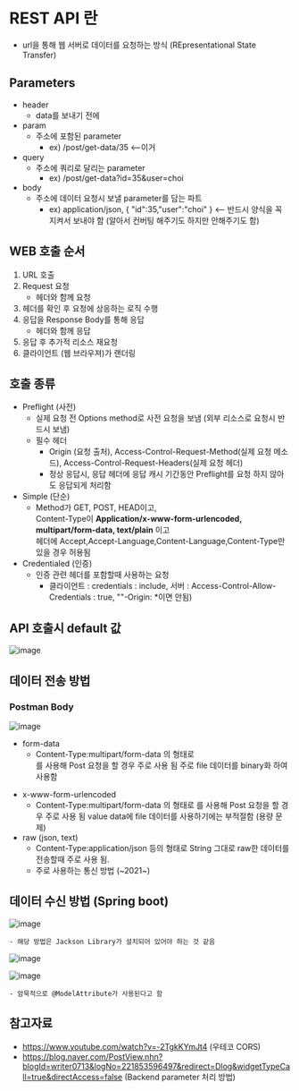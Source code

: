 # REST API 란

- url을 통해 웹 서버로 데이터를 요청하는 방식 (REpresentational State Transfer)

## Parameters
- header
  - data를 보내기 전에 
- param
  - 주소에 포함된 parameter 
    - ex) /post/get-data/35 <--이거
- query
  - 주소에 쿼리로 달리는 parameter
    - ex) /post/get-data?id=35&user=choi
- body
  - 주소에 데이터 요청시 보낼 parameter를 담는 파트
    - ex) application/json, { "id":35,"user":"choi" } <-- 반드시 양식을 꼭 지켜서 보내야 함 (알아서 컨버팅 해주기도 하지만 안해주기도 함)

## WEB 호출 순서
1. URL 호출
2. Request 요청
    * 헤더와 함께 요청
3. 헤더를 확인 후 요청에 상응하는 로직 수행
4. 응답을 Response Body를 통해 응답
    * 헤더와 함께 응답 
5. 응답 후 추가적 리소스 재요청
6. 클라이언트 (웹 브라우져)가 랜더링

## 호출 종류
- Preflight (사전)
  - 실제 요청 전 Options method로 사전 요청을 보냄 (외부 리소스로 요청시 반드시 보냄)
  - 필수 헤더
    - Origin (요청 출처), Access-Control-Request-Method(실제 요청 메소드), Access-Control-Request-Headers(실제 요청 헤더)
    - 정상 응답시, 응답 헤더에 응답 캐시 기간동안 Preflight를 요청 하지 않아도 응답되게 처리함
- Simple (단순)
  - Method가 GET, POST, HEAD이고, <br>
Content-Type이 <b>Application/x-www-form-urlencoded, multipart/form-data, text/plain</b> 이고 <br>헤더에 Accept,Accept-Language,Content-Language,Content-Type만 있을 경우 허용됨
- Credentialed (인증)
  - 인증 관련 헤더를 포함할때 사용하는 요청
    - 클라이언트 : credentials : include, 서버 : Access-Control-Allow-Credentials : true, ""-Origin: *이면 안됨)

## API 호출시 default 값
![image](https://user-images.githubusercontent.com/35089404/137683364-07562b77-3eb7-450a-9619-bfeb3ed94aeb.png)

## 데이터 전송 방법
### Postman Body
![image](https://user-images.githubusercontent.com/35089404/137692461-af8bab21-eab8-4582-a996-f60347e1fb1c.png)

- form-data
  - Content-Type:multipart/form-data 의 형태로 <form>를 사용해 Post 요청을 할 경우 주로 사용 됨 주로 file 데이터를 binary화 하여 사용함
- x-www-form-urlencoded
  - Content-Type:multipart/form-data 의 형태로 <form>를 사용해 Post 요청을 할 경우 주로 사용 됨 value data에 file 데이터를 사용하기에는 부적절함 (용량 문제)
- raw (json, text)
  - Content-Type:application/json 등의 형태로 String 그대로 raw한 데이터를 전송할때 주로 사용 됨. 
  - 주로 사용하는 통신 방법 (~2021~)
  
## 데이터 수신 방법 (Spring boot)
  ![image](https://user-images.githubusercontent.com/35089404/137702003-9b68a1c2-d113-41d0-8361-e4a160cfda81.png)
  
    - 해당 방법은 Jackson Library가 설치되어 있어야 하는 것 같음
  
  
  ![image](https://user-images.githubusercontent.com/35089404/137702062-79a78b55-b983-49c0-9118-1a3ff6083ada.png)
  
  
  ![image](https://user-images.githubusercontent.com/35089404/137702362-ecde1e18-54db-4d9f-b030-6483ab9c1e82.png)
  
    - 암묵적으로 @ModelAttribute가 사용된다고 함



## 참고자료
- https://www.youtube.com/watch?v=-2TgkKYmJt4 (우테코 CORS)
- https://blog.naver.com/PostView.nhn?blogId=writer0713&logNo=221853596497&redirect=Dlog&widgetTypeCall=true&directAccess=false (Backend parameter 처리 방법)
